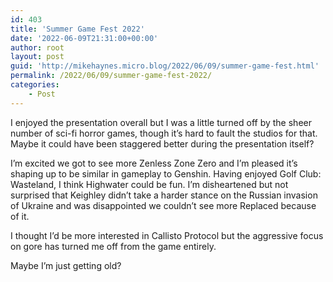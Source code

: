 ```yaml
---
id: 403
title: 'Summer Game Fest 2022'
date: '2022-06-09T21:31:00+00:00'
author: root
layout: post
guid: 'http://mikehaynes.micro.blog/2022/06/09/summer-game-fest.html'
permalink: /2022/06/09/summer-game-fest-2022/
categories:
    - Post
---
```


I enjoyed the presentation overall but I was a little turned off by the sheer number of sci-fi horror games, though it’s hard to fault the studios for that. Maybe it could have been staggered better during the presentation itself?

I’m excited we got to see more Zenless Zone Zero and I’m pleased it’s shaping up to be similar in gameplay to Genshin. Having enjoyed Golf Club: Wasteland, I think Highwater could be fun. I’m disheartened but not surprised that Keighley didn’t take a harder stance on the Russian invasion of Ukraine and was disappointed we couldn’t see more Replaced because of it.

I thought I’d be more interested in Callisto Protocol but the aggressive focus on gore has turned me off from the game entirely.

Maybe I’m just getting old?